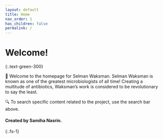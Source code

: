 ```yaml
---
layout: default
title: Home
nav_order: 1
has_children: false
permalink: /
---
```


# Welcome!
{:.text-green-300}  

👋 Welcome to the homepage for Selman Waksman. Selman Waksman is known as one of the greatest microbiologists of all time! Creating a multitude of antibiotics, Waksman’s work is considered to be revolutionary to say the least. 

🔍 To search specific content related to the project, use the search bar above.


#### Created by Samiha Nasrin.
{:.fs-1}
